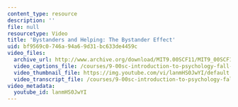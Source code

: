 ```yaml
---
content_type: resource
description: ''
file: null
resourcetype: Video
title: 'Bystanders and Helping: The Bystander Effect'
uid: bf9569c0-746a-94a6-9d31-bc633de4459c
video_files:
  archive_url: http://www.archive.org/download/MIT9.00SCF11/MIT9_00SCF11_lec22_300k.mp4
  video_captions_file: /courses/9-00sc-introduction-to-psychology-fall-2011/7a4263d26000562e8cb48ed877dd0c7f_lanmHS0JwYI.vtt
  video_thumbnail_file: https://img.youtube.com/vi/lanmHS0JwYI/default.jpg
  video_transcript_file: /courses/9-00sc-introduction-to-psychology-fall-2011/f0ad65d9ef65721c38dd29018a604689_lanmHS0JwYI.pdf
video_metadata:
  youtube_id: lanmHS0JwYI
---
```

